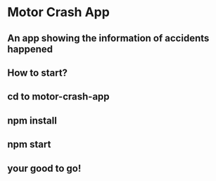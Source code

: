 # Motor Crash App

## An app showing the information of accidents happened

## How to start?

## cd to motor-crash-app
## npm install
## npm start 

## your good to go!
